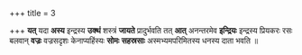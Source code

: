 +++
title = 3

+++
**यत्** यदा **अस्य** इन्द्रस्य **उक्थं** शस्त्रं **जायते** प्रादुर्भवति तत् **आत्** अनन्तरमेव **इन्द्रियः** इन्द्रस्य प्रियकरः रसः बलवान् **वज्रः** वज्रसदृशः केनाप्यहिंस्यः **सोमः** **सहस्रसाः** अस्मभ्यमपरिमितस्य धनस्य दाता भवति ॥